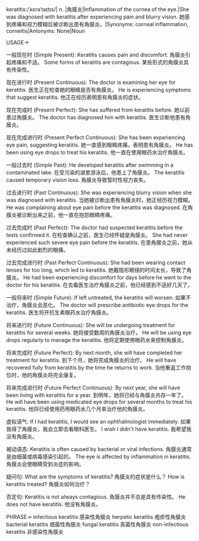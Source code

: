 keratitis:/ˌkɛrəˈtaɪtɪs/| n. |角膜炎|Inflammation of the cornea of the eye.|She was diagnosed with keratitis after experiencing pain and blurry vision. 她感到疼痛和视力模糊后被诊断出患有角膜炎。|Synonyms: corneal inflammation, corneitis|Antonyms: None|Noun


USAGE->

一般现在时 (Simple Present):
Keratitis causes pain and discomfort. 角膜炎引起疼痛和不适。
Some forms of keratitis are contagious.  某些形式的角膜炎具有传染性。

现在进行时 (Present Continuous):
The doctor is examining her eye for keratitis. 医生正在检查她的眼睛是否有角膜炎。
He is experiencing symptoms that suggest keratitis. 他正在经历表明患有角膜炎的症状。

现在完成时 (Present Perfect):
She has suffered from keratitis before. 她以前患过角膜炎。
The doctor has diagnosed him with keratitis. 医生诊断他患有角膜炎。

现在完成进行时 (Present Perfect Continuous):
She has been experiencing eye pain, suggesting keratitis. 她一直感到眼睛疼痛，表明患有角膜炎。
He has been using eye drops to treat his keratitis. 他一直在使用眼药水治疗角膜炎。

一般过去时 (Simple Past):
He developed keratitis after swimming in a contaminated lake. 在受污染的湖里游泳后，他患上了角膜炎。
The keratitis caused temporary vision loss. 角膜炎导致暂时性视力丧失。

过去进行时 (Past Continuous):
She was experiencing blurry vision when she was diagnosed with keratitis. 当她被诊断出患有角膜炎时，她正经历视力模糊。
He was complaining about eye pain before the keratitis was diagnosed. 在角膜炎被诊断出来之前，他一直在抱怨眼睛疼痛。

过去完成时 (Past Perfect):
The doctor had suspected keratitis before the tests confirmed it. 在检查确认之前，医生已经怀疑是角膜炎。
She had never experienced such severe eye pain before the keratitis. 在患角膜炎之前，她从未经历过如此剧烈的眼痛。

过去完成进行时 (Past Perfect Continuous):
She had been wearing contact lenses for too long, which led to keratitis. 她戴隐形眼镜的时间太长，导致了角膜炎。
He had been experiencing discomfort for days before he went to the doctor for his keratitis. 在去看医生治疗角膜炎之前，他已经感到不适好几天了。


一般将来时 (Simple Future):
If left untreated, the keratitis will worsen. 如果不治疗，角膜炎会恶化。
The doctor will prescribe antibiotic eye drops for the keratitis. 医生将开抗生素眼药水治疗角膜炎。

将来进行时 (Future Continuous):
She will be undergoing treatment for keratitis for several weeks. 她将接受数周的角膜炎治疗。
He will be using eye drops regularly to manage the keratitis. 他将定期使用眼药水来控制角膜炎。

将来完成时 (Future Perfect):
By next month, she will have completed her treatment for keratitis. 到下个月，她将完成角膜炎的治疗。
He will have recovered fully from keratitis by the time he returns to work. 当他重返工作岗位时，他的角膜炎将完全康复。


将来完成进行时 (Future Perfect Continuous):
By next year, she will have been living with keratitis for a year. 到明年，她将已经与角膜炎共存一年了。
He will have been using medicated eye drops for several months to treat his keratitis. 他将已经使用药用眼药水几个月来治疗他的角膜炎。


虚拟语气:
If I had keratitis, I would see an ophthalmologist immediately. 如果我得了角膜炎，我会立即去看眼科医生。
I wish I didn't have keratitis. 我希望我没有角膜炎。

被动语态:
Keratitis is often caused by bacterial or viral infections. 角膜炎通常是由细菌或病毒感染引起的。
The eye is affected by inflammation in keratitis. 角膜炎会使眼睛受到炎症的影响。

疑问句:
What are the symptoms of keratitis? 角膜炎的症状是什么？
How is keratitis treated? 角膜炎如何治疗？

否定句:
Keratitis is not always contagious. 角膜炎并不总是具有传染性。
He does not have keratitis. 他没有角膜炎。


PHRASE->
infectious keratitis 感染性角膜炎
herpetic keratitis  疱疹性角膜炎
bacterial keratitis 细菌性角膜炎
fungal keratitis 真菌性角膜炎
non-infectious keratitis 非感染性角膜炎
